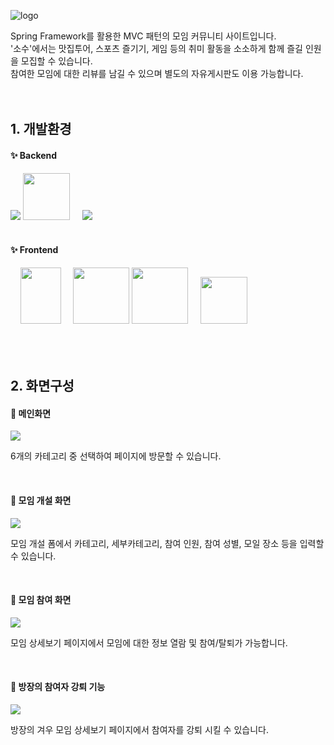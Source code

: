 
![logo](https://user-images.githubusercontent.com/112395421/228560222-a833cec5-f33c-4461-9809-35d9e8eed6f3.png)

Spring Framework를 활용한 MVC 패턴의 모임 커뮤니티 사이트입니다.<br>
'소수'에서는 맛집투어, 스포츠 즐기기, 게임 등의 취미 활동을 소소하게 함께 즐길 인원을 모집할 수 있습니다.<br>
참여한 모임에 대한 리뷰를 남길 수 있으며 별도의 자유게시판도 이용 가능합니다.<br><br><br>

<h2>1. 개발환경</h2>
<h4>✨ Backend</h4>
<span>
  <img src="https://user-images.githubusercontent.com/112395421/222424007-76e84516-2825-4a40-94d9-9e85857c2336.png"/>
  <img src="https://user-images.githubusercontent.com/112395421/222424075-116c248b-3536-4238-8ccf-f970caeed365.png" width="75" height="75"/>&nbsp;&nbsp;&nbsp;&nbsp;
  <img src="https://user-images.githubusercontent.com/112395421/222424271-c0220900-8df8-4a75-80b7-2663b1996317.png" />
</span>
<br><br>

<h4>✨ Frontend</h4>
<span>
  &nbsp;&nbsp;&nbsp;
  <img src="https://user-images.githubusercontent.com/112395421/222424225-67fc6b73-e269-463a-81ca-b61c091c580c.png" width="65" height="90"/>&nbsp;&nbsp;&nbsp;&nbsp;
  <img src="https://user-images.githubusercontent.com/112395421/222424310-b43f81c9-dc3f-4247-8cec-d1560a6ac24c.png" width="90" height="90" />
  <img src="https://user-images.githubusercontent.com/112395421/222424316-be97f8d6-3dcf-46b7-b795-af2943dd3b99.png" width="90" height="90"/>&nbsp;&nbsp;&nbsp;&nbsp;
  <img src="https://user-images.githubusercontent.com/112395421/222424325-7dcae130-7561-49de-8033-ca1f01a761c5.png" width="75" height="75"/>
</span>
<br/><br/><br/><br/>

<h2>2. 화면구성</h2>
<h4>👀 메인화면</h4>
<img src="https://user-images.githubusercontent.com/112395421/228560674-59f77148-e28e-4f9e-b9a7-558c0056270d.gif"/>
<p>6개의 카테고리 중 선택하여 페이지에 방문할 수 있습니다.</p>
<br>
<h4>👀 모임 개설 화면</h4>
<img src="https://user-images.githubusercontent.com/112395421/230282178-bd813962-74af-472a-98e1-11f2a27d5328.gif"/>
<p>모임 개설 폼에서 카테고리, 세부카테고리, 참여 인원, 참여 성별, 모일 장소 등을 입력할 수 있습니다.</p>
<br>
<h4>👀 모임 참여 화면</h4>
<img src="https://user-images.githubusercontent.com/112395421/230282293-9b2b043a-ee1f-4fbe-a2a8-881c63650c2e.gif"/>
<p>모임 상세보기 페이지에서 모임에 대한 정보 열람 및 참여/탈퇴가 가능합니다.</p>
<br>
<h4>👀 방장의 참여자 강퇴 기능</h4>
<img src="https://user-images.githubusercontent.com/112395421/230283421-e8b6741c-f272-4fe4-9ced-97a108c83c11.gif"/>
<p>방장의 겨우 모임 상세보기 페이지에서 참여자를 강퇴 시킬 수 있습니다.</p>
<br>
